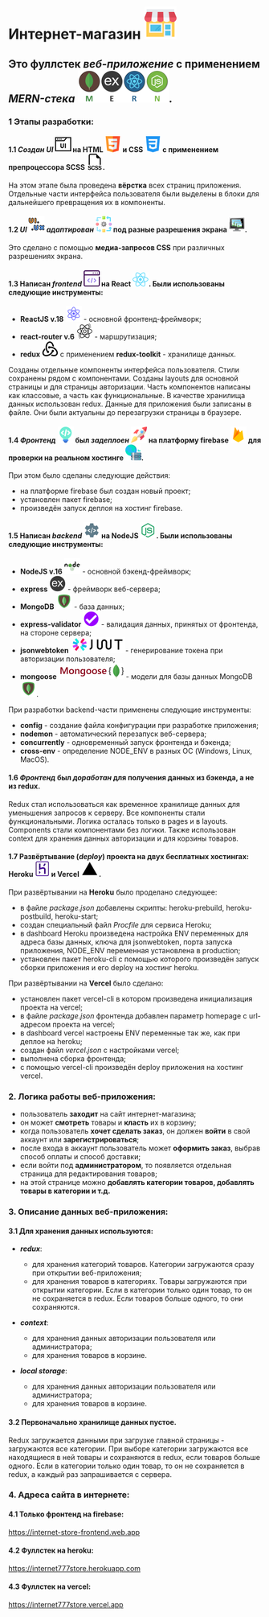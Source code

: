 # Интернет-магазин ![Logo](./images/logo.png)

## Это **фуллстек** *веб-приложение* с применением ***MERN-стека*** ![MERN](./images/MERN.png).


### 1 Этапы разработки:

#### 1.1 ***Создан UI*** ![UI](./images/ui2.png) на HTML ![HTML5](./images/html5.png) и CSS ![CSS3](./images/css-3.png) с применением препроцессора SCSS ![SCSS](./images/scss.png).
На этом этапе была проведена **вёрстка** всех страниц приложения. Отдельные части интерфейса пользователя были выделены в блоки для дальнейшего превращения их в компоненты.

#### 1.2 ***UI ![UI](./images/ui.png) адаптирован*** ![Adaptation](./images/adaptation.png) под разные разрешения экрана ![Screen Resolution](./images/resolution.png).
Это сделано с помощью **медиа-запросов CSS** при различных разрешениях экрана.

#### 1.3 Написан ***frontend*** ![FrontEnd](./images/frontend.png) на React ![React](./images/react.png). Были использованы следующие инструменты:
- **ReactJS v.18** ![React](./images/react2.png) - основной фронтенд-фреймворк;
- **react-router v.6** ![React-Router](./images/react-router.png) - маршрутизация;
- **redux** ![Redux](./images/redux.png) с применением **redux-toolkit** - хранилище данных.

Созданы отдельные компоненты интерфейса пользователя. Стили сохранены рядом с компонентами. Созданы layouts для основной страницы и для страницы авторизации. Часть компонентов написаны как классовые, а часть как функциональные. В качестве хранилища данных использован redux. Данные для приложения были записаны в файле. Они были актуальны до перезагрузки страницы в браузере.

#### 1.4 ***Фронтенд*** ![FrontEnd](./images/frontend2.png) был ***задеплоен*** ![Deploy](./images/deploy.png) на платформу firebase ![Firebase](./images/firebase.png) для проверки на реальном хостинге ![Hosting](./images/hosting.png).
При этом было сделаны следующие действия:
- на платформе firebase был создан новый проект;
- установлен пакет firebase;
- произведён запуск деплоя на хостинг firebase.

#### 1.5 Написан ***backend*** ![BackEnd](./images/backend.png) на NodeJS ![NodeJs](./images/nodejs.png). Были использованы следующие инструменты:
- **NodeJS v.16** ![NodeJs](./images/nodejs2.png) - основной бэкенд-фреймворк;
- **express** ![Express](./images/express.png) - фреймворк веб-сервера;
- **MongoDB** ![MongoDB](./images/mongodb.png) - база данных;
- **express-validator** ![Express-Validator](./images/express-validator.png) - валидация данных, принятых от фронтенда,  на стороне сервера;
- **jsonwebtoken** ![JWT](./images/jwt.png)- генерирование токена при авторизации пользователя;
- **mongoose** ![Mongoose](./images/mongoose.png) - модели для базы данных MongoDB ![MongoDB](./images/mongodb.png).

При разработки backend-части применены следующие инструменты:
- **config** - создание файла конфигурации при разработке приложения;
- **nodemon** - автоматический перезапуск веб-сервера;
- **concurrently** - одновременный запуск фронтенда и бэкенда;
- **cross-env** - определение NODE_ENV в разных ОС (Windows, Linux, MacOS).

#### 1.6 ***Фронтенд*** был ***доработан*** для получения данных из бэкенда, а не из redux.
Redux стал использоваться как временное хранилище данных для уменьшения запросов к серверу. Все компоненты стали функциональными. Логика осталась только в pages и в layouts. Components стали компонентами без логики. Также использован context для хранения данных авторизации и для корзины товаров.

#### 1.7 Развёртывание (***deploy***) проекта на двух бесплатных хостингах: Heroku ![Heroku](./images/heroku.png) и Vercel ![Vercel](./images/vercel.png).
При развёртывании на **Heroku** было проделано следующее:
- в файле *package.json* добавлены скрипты: heroku-prebuild, heroku-postbuild, heroku-start;
- создан специальный файл *Procfile* для сервиса Heroku;
- в dashboard Heroku произведена настройка ENV переменных для адреса базы данных, ключа для jsonwebtoken, порта запуска приложения, NODE_ENV переменная установлена в production;
- установлен пакет heroku-cli с помощью которого произведён запуск сборки приложения и его deploy на хостинг heroku.

При развёртывании на **Vercel** было сделано:
- установлен пакет vercel-cli в котором произведена инициализация проекта на vercel;
- в файле *package.json* фронтенда добавлен параметр homepage с url-адресом проекта на vercel;
- в dashboard vercel настроены ENV переменные так же, как при деплое на heroku;
- создан файл *vercel.json* с настройками vercel;
- выполнена сборка фронтенда;
- с помощью vercel-cli произведён deploy приложения на хостинг vercel.

### 2. Логика работы веб-приложения:
- пользователь **заходит** на сайт интернет-магазина;
- он может **смотреть** товары и **класть** их в корзину;
- когда пользователь **хочет сделать заказ**, он должен **войти** в свой аккаунт или **зарегистрироваться**;
- после входа в аккаунт пользователь может **оформить заказ**, выбрав способ оплаты и способ доставки;
- если войти под **администратором**, то появляется отдельная страница для редактирования товаров;
- на этой странице можно **добавлять категории товаров, добавлять товары в категории и т.д.**

### 3. Описание данных веб-приложения:

#### 3.1 Для хранения данных используются:
- ***redux***:
  - для хранения категорий товаров. Категории загружаются сразу при открытии веб-приложения;
  - для хранения товаров в категориях. Товары загружаются при открытии категории. Если в категории только один товар, то он не сохраняется в redux. Если товаров больше одного, то они сохраняются.

- ***context***:
  - для хранения данных авторизации пользователя или администратора;
  - для хранения товаров в корзине.

- ***local storage***:
  - для хранения данных авторизации пользователя или администратора;
  - для хранения товаров в корзине.

#### 3.2 Первоначально хранилище данных пустое.
Redux загружается данными при загрузке главной страницы - загружаются все категории. При выборе категории загружаются все находящиеся в ней товары и сохраняются в redux, если товаров больше одного. Если в категории только один товар, то он не сохраняется в redux, а каждый раз запрашивается с сервера.

### 4. Адреса сайта в интернете:
#### 4.1 Только фронтенд на firebase:
https://internet-store-frontend.web.app

#### 4.2 Фуллстек на heroku:
https://internet777store.herokuapp.com

#### 4.3 Фуллстек на vercel:
https://internet777store.vercel.app
